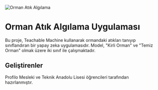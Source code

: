 

![Orman Atık Algılama](./afis.jpg)  <!-- Buraya yüklediğiniz fotoğrafın dosya adını ekleyin -->

# Orman Atık Algılama Uygulaması

Bu proje, Teachable Machine kullanarak ormandaki atıkları tanıyıp sınıflandıran bir yapay zeka uygulamasıdır. Model, "Kirli Orman" ve "Temiz Orman" olmak üzere iki sınıf ile çalışmaktadır.

## Geliştirenler

Profilo Mesleki ve Teknik Anadolu Lisesi öğrencileri tarafından hazırlanmıştır.
